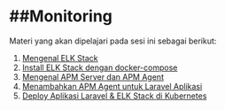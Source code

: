 ##Monitoring
========================

Materi yang akan dipelajari pada sesi ini sebagai berikut:
1. [Mengenal ELK Stack](https://github.com/agung3wi/devops-private-juli-2023/tree/master/Monitoring/1.%20Mengenal%20ELK%20Stack)
2. [Install ELK Stack dengan docker-compose](https://github.com/agung3wi/devops-private-juli-2023/tree/master/Monitoring/2.%20Install%20ELK%20Stack%20dengan%20docker-compose)
3. [Mengenal APM Server dan APM Agent](https://github.com/agung3wi/devops-private-juli-2023/tree/master/Monitoring/3.%20Mengenal%20APM%20server%20dan%20APM%20agent)
4. [Menambahkan APM Agent untuk Laravel Aplikasi](https://github.com/agung3wi/devops-private-juli-2023/tree/master/Monitoring/4.%20Menambahkan%20APM%20Agent%20untuk%20Laravel%20aplikasi)
5. [Deploy Aplikasi Laravel & ELK Stack di Kubernetes](https://github.com/agung3wi/devops-private-juli-2023/tree/master/Monitoring/5.%20Deploy%20Aplikasi%20Laravel%20%26%20ELK%20Stack%20di%20Kubernetes)
